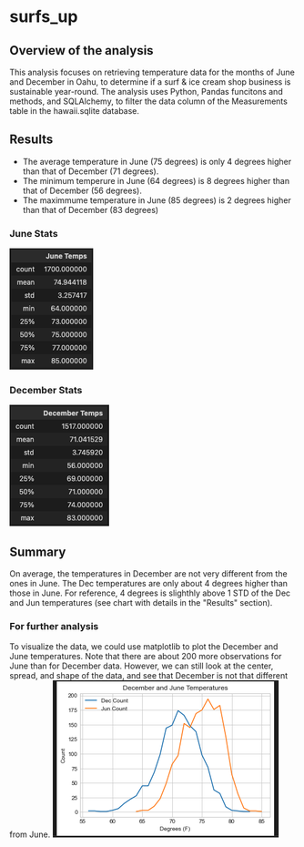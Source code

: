 # surfs_up

## Overview of the analysis

This analysis focuses on retrieving temperature data for the months of June and December in Oahu, to determine if a surf & ice cream shop business is sustainable year-round. The analysis uses Python, Pandas funcitons and methods, and SQLAlchemy, to filter the data column of the Measurements table in the hawaii.sqlite database.

## Results

- The average temperature in June (75 degrees) is only 4 degrees higher than that of December (71 degrees).
- The minimum temperure in June (64 degrees) is 8 degrees higher than that of December (56 degrees).
- The maximmume temperature in June (85 degrees) is 2 degrees higher than that of December (83 degrees)

### June Stats

<img src="/Images/jun_temps.png">

### December Stats

<img src="/Images/dec_temps.png">

## Summary

On average, the temperatures in December are not very different from the ones in June. The Dec temperatures are only about 4 degrees higher than those in June. For reference, 4 degrees is slighthly above 1 STD of the Dec and Jun temperatures (see chart with details in the "Results" section).

### For further analysis

To visualize the data, we could use matplotlib to plot the December and June temperatures. Note that there are about 200 more observations for June than for December data. However, we can still look at the center, spread, and shape of the data, and see that December is not that different from June.
<img src="/Images/plot.png">

